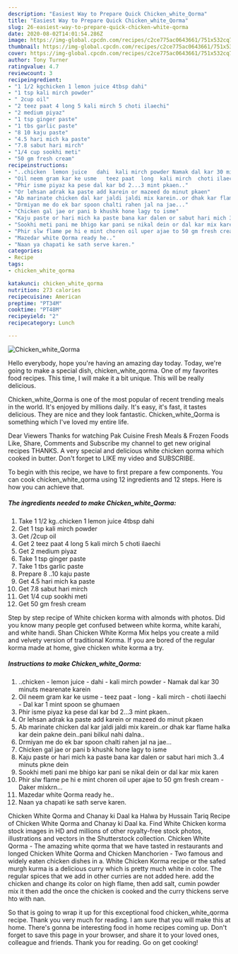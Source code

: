 ```yaml
---
description: "Easiest Way to Prepare Quick Chicken_white_Qorma"
title: "Easiest Way to Prepare Quick Chicken_white_Qorma"
slug: 26-easiest-way-to-prepare-quick-chicken-white-qorma
date: 2020-08-02T14:01:54.286Z
image: https://img-global.cpcdn.com/recipes/c2ce775ac0643661/751x532cq70/chicken_white_qorma-recipe-main-photo.jpg
thumbnail: https://img-global.cpcdn.com/recipes/c2ce775ac0643661/751x532cq70/chicken_white_qorma-recipe-main-photo.jpg
cover: https://img-global.cpcdn.com/recipes/c2ce775ac0643661/751x532cq70/chicken_white_qorma-recipe-main-photo.jpg
author: Tony Turner
ratingvalue: 4.7
reviewcount: 3
recipeingredient:
- "1 1/2 kgchicken 1 lemon juice 4tbsp dahi"
- "1 tsp kali mirch powder"
- " 2cup oil"
- "2 teez paat 4 long 5 kali mirch 5 choti ilaechi"
- "2 medium piyaz"
- "1 tsp ginger paste"
- "1 tbs garlic paste"
- "8 10 kaju paste"
- "4.5 hari mich ka paste"
- "7.8 sabut hari mirch"
- "1/4 cup sookhi meti"
- "50 gm fresh cream"
recipeinstructions:
- "..chicken  lemon juice   dahi  kali mirch powder Namak dal kar 30 minuts mearenate karein"
- "Oil neem gram kar ke usme   teez paat  long  kali mirch  choti ilaechi Dal kar 1 mint spoon se ghumaen"
- "Phir isme piyaz ka pese dal kar bd 2...3 mint pkaen.."
- "Or lehsan adrak ka paste add karein or mazeed do minut pkaen"
- "Ab marinate chicken dal kar jaldi jaldi mix karein..or dhak kar flame halka kar dein pakne dein..pani bilkul nahi dalna.."
- "Drmiyan me do ek bar spoon chalti rahen jal na jae..."
- "Chicken gal jae or pani b khushk hone lagy to isme"
- "Kaju paste or hari mich ka paste bana kar dalen or sabut hari mich 3..4 minuts pkne dein"
- "Sookhi meti pani me bhigo kar pani se nikal dein or dal kar mix karen"
- "Phir slw flame pe hi e mint choren oil uper ajae to 50 gm fresh cream  Daker mixkrn..."
- "Mazedar white Qorma ready he.."
- "Naan ya chapati ke sath serve karen."
categories:
- Recipe
tags:
- chicken_white_qorma

katakunci: chicken_white_qorma 
nutrition: 273 calories
recipecuisine: American
preptime: "PT34M"
cooktime: "PT48M"
recipeyield: "2"
recipecategory: Lunch

---
```



![Chicken_white_Qorma](https://img-global.cpcdn.com/recipes/c2ce775ac0643661/751x532cq70/chicken_white_qorma-recipe-main-photo.jpg)

Hello everybody, hope you're having an amazing day today. Today, we're going to make a special dish, chicken_white_qorma. One of my favorites food recipes. This time, I will make it a bit unique. This will be really delicious.

Chicken_white_Qorma is one of the most popular of recent trending meals in the world. It's enjoyed by millions daily. It's easy, it's fast, it tastes delicious. They are nice and they look fantastic. Chicken_white_Qorma is something which I've loved my entire life.

Dear Viewers Thanks for watching Pak Cuisine Fresh Meals &amp; Frozen Foods Like, Share, Comments and Subscribe my channel to get new original recipes THANKS. A very special and delicious white chicken qorma which cooked in butter. Don&#39;t forget to LIKE my video and SUBSCRIBE.


To begin with this recipe, we have to first prepare a few components. You can cook chicken_white_qorma using 12 ingredients and 12 steps. Here is how you can achieve that.

<!--inarticleads1-->

##### The ingredients needed to make Chicken_white_Qorma:

1. Take 1 1/2 kg..chicken 1 lemon juice 4tbsp dahi
1. Get 1 tsp kali mirch powder
1. Get  /2cup oil
1. Get 2 teez paat 4 long 5 kali mirch 5 choti ilaechi
1. Get 2 medium piyaz
1. Take 1 tsp ginger paste
1. Take 1 tbs garlic paste
1. Prepare 8 ..10 kaju paste
1. Get 4.5 hari mich ka paste
1. Get 7.8 sabut hari mirch
1. Get 1/4 cup sookhi meti
1. Get 50 gm fresh cream


Step by step recipe of White chicken korma with almonds with photos. Did you know many people get confused between white korma, white karahi, and white handi. Shan Chicken White Korma Mix helps you create a mild and velvety version of traditional Korma. If you are bored of the regular korma made at home, give chicken white korma a try. 

<!--inarticleads2-->

##### Instructions to make Chicken_white_Qorma:

1. ..chicken -  lemon juice  -  dahi -  kali mirch powder - Namak dal kar 30 minuts mearenate karein
1. Oil neem gram kar ke usme  -  teez paat -  long -  kali mirch -  choti ilaechi - Dal kar 1 mint spoon se ghumaen
1. Phir isme piyaz ka pese dal kar bd 2...3 mint pkaen..
1. Or lehsan adrak ka paste add karein or mazeed do minut pkaen
1. Ab marinate chicken dal kar jaldi jaldi mix karein..or dhak kar flame halka kar dein pakne dein..pani bilkul nahi dalna..
1. Drmiyan me do ek bar spoon chalti rahen jal na jae...
1. Chicken gal jae or pani b khushk hone lagy to isme
1. Kaju paste or hari mich ka paste bana kar dalen or sabut hari mich 3..4 minuts pkne dein
1. Sookhi meti pani me bhigo kar pani se nikal dein or dal kar mix karen
1. Phir slw flame pe hi e mint choren oil uper ajae to 50 gm fresh cream  - Daker mixkrn...
1. Mazedar white Qorma ready he..
1. Naan ya chapati ke sath serve karen.


Chicken White Qorma and Chanay ki Daal ka Halwa by Hussain Tariq Recipe of Chicken White Qorma and Chanay ki Daal ka. Find White Chicken korma stock images in HD and millions of other royalty-free stock photos, illustrations and vectors in the Shutterstock collection. Chicken White Qorma - The amazing white qorma that we have tasted in restaurants and longed Chicken White Qorma and Chicken Manchorien - Two famous and widely eaten chicken dishes in a. White Chicken Korma recipe or the safed murgh kurma is a delicious curry which is pretty much white in color. The regular spices that we add in other curries are not added here. add the chicken and change its color on high flame, then add salt, cumin powder mix it then add the once the chicken is cooked and the curry thickens serve hto with nan. 

So that is going to wrap it up for this exceptional food chicken_white_qorma recipe. Thank you very much for reading. I am sure that you will make this at home. There's gonna be interesting food in home recipes coming up. Don't forget to save this page in your browser, and share it to your loved ones, colleague and friends. Thank you for reading. Go on get cooking!
